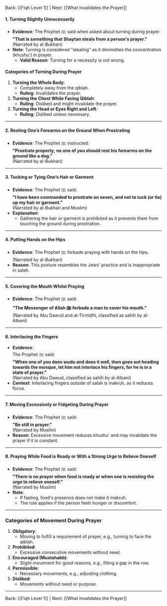 Back: [[Fiqh Level 1]] | Next: [[What Invalidates the Prayer]]

#### **1. Turning Slightly Unnecessarily**
- **Evidence**: The Prophet ﷺ said when asked about turning during prayer:  
  **"That is something that Shaytan steals from a person's prayer."**  
  (Narrated by al-Bukhari)  
- **Note**: Turning is considered "stealing" as it diminishes the concentration (khushu') in prayer.  
  - **Valid Reason**: Turning for a necessity is not wrong.

#### **Categories of Turning During Prayer**
1. **Turning the Whole Body**:  
   - Completely away from the qiblah.  
   - **Ruling**: Invalidates the prayer.  
2. **Turning the Chest While Facing Qiblah**:  
   - **Ruling**: Disliked and might invalidate the prayer.  
3. **Turning the Head or Eyes Right and Left**:  
   - **Ruling**: Disliked unless necessary.

---

#### **2. Resting One’s Forearms on the Ground When Prostrating**
- **Evidence**: The Prophet ﷺ instructed:  
  **"Prostrate properly; no one of you should rest his forearms on the ground like a dog."**  
  (Narrated by al-Bukhari)

---

#### **3. Tucking or Tying One’s Hair or Garment**
- **Evidence**: The Prophet ﷺ said:  
  **"I have been commanded to prostrate on seven, and not to tuck (or tie) up my hair or garment."**  
  (Narrated by al-Bukhari and Muslim)  
- **Explanation**:  
  - Gathering the hair or garment is prohibited as it prevents them from touching the ground during prostration.

---

#### **4. Putting Hands on the Hips**
- **Evidence**: The Prophet ﷺ forbade praying with hands on the hips.  
  (Narrated by al-Bukhari)  
- **Reason**: This posture resembles the Jews' practice and is inappropriate in salah.

---

#### **5. Covering the Mouth Whilst Praying**
- **Evidence**: The Prophet ﷺ said:  
  **"The Messenger of Allah ﷺ forbade a man to cover his mouth."**  
  (Narrated by Abu Dawud and at-Tirmidhi, classified as sahih by al-Albani)

---

#### **6. Interlacing the Fingers**
- **Evidence**:  
  The Prophet ﷺ said:  
  **"When one of you does wudu and does it well, then goes out heading towards the mosque, let him not interlace his fingers, for he is in a state of prayer."**  
  (Narrated by Abu Dawud, classified as sahih by al-Albani)  
- **Context**: Interlacing fingers outside of salah is makruh, as it reduces focus.

---

#### **7. Moving Excessively or Fidgeting During Prayer**
- **Evidence**: The Prophet ﷺ said:  
  **"Be still in prayer."**  
  (Narrated by Muslim)  
- **Reason**: Excessive movement reduces khushu' and may invalidate the prayer if it is constant.

---

#### **8. Praying While Food is Ready or With a Strong Urge to Relieve Oneself**
- **Evidence**: The Prophet ﷺ said:  
  **"There is no prayer when food is ready or when one is resisting the urge to relieve oneself."**  
  (Narrated by Muslim)  
- **Note**:  
  - If fasting, food's presence does not make it makruh.  
  - The rule applies if the person feels hunger or discomfort.

---

### **Categories of Movement During Prayer**
1. **Obligatory**:  
   - Moving to fulfill a requirement of prayer, e.g., turning to face the qiblah.  
2. **Prohibited**:  
   - Excessive consecutive movements without need.  
3. **Encouraged (Mustahabb)**:  
   - Slight movement for good reasons, e.g., filling a gap in the row.  
4. **Permissible**:  
   - Necessary movements, e.g., adjusting clothing.  
5. **Disliked**:  
   - Movements without need or purpose.  

--- 
Back: [[Fiqh Level 1]] | Next: [[What Invalidates the Prayer]]